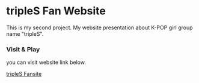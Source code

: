<h1>tripleS Fan Website</h1>
<p>This is my second project. My website presentation about K-POP girl group name "tripleS".</p>
<h3>Visit & Play</h3>
<p>you can visit website link below.</p>
<a href="https://pandoracodedev.github.io/tripleS_fanwebsite/" target="_blank">tripleS Fansite</a>
